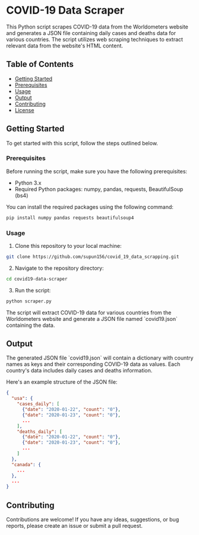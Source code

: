 # COVID-19 Data Scraper

This Python script scrapes COVID-19 data from the Worldometers website and generates a JSON file containing daily cases and deaths data for various countries. The script utilizes web scraping techniques to extract relevant data from the website's HTML content.

## Table of Contents

- [Getting Started](#getting-started)
- [Prerequisites](#prerequisites)
- [Usage](#usage)
- [Output](#output)
- [Contributing](#contributing)
- [License](#license)

## Getting Started

To get started with this script, follow the steps outlined below.

### Prerequisites

Before running the script, make sure you have the following prerequisites:

- Python 3.x
- Required Python packages: numpy, pandas, requests, BeautifulSoup (bs4)

You can install the required packages using the following command:

```bash
pip install numpy pandas requests beautifulsoup4
```

### Usage

1. Clone this repository to your local machine:

```bash
git clone https://github.com/supun156/covid_19_data_scrapping.git
```

2. Navigate to the repository directory:

```bash
cd covid19-data-scraper
```

3. Run the script:

```bash
python scraper.py
```

The script will extract COVID-19 data for various countries from the Worldometers website and generate a JSON file named \`covid19.json\` containing the data.

## Output

The generated JSON file \`covid19.json\` will contain a dictionary with country names as keys and their corresponding COVID-19 data as values. Each country's data includes daily cases and deaths information.

Here's an example structure of the JSON file:

```json
{
  "usa": {
    "cases_daily": [
      {"date": "2020-01-22", "count": "0"},
      {"date": "2020-01-23", "count": "0"},
      ...
    ],
    "deaths_daily": [
      {"date": "2020-01-22", "count": "0"},
      {"date": "2020-01-23", "count": "0"},
      ...
    ]
  },
  "canada": {
    ...
  },
  ...
}
```

## Contributing

Contributions are welcome! If you have any ideas, suggestions, or bug reports, please create an issue or submit a pull request.
